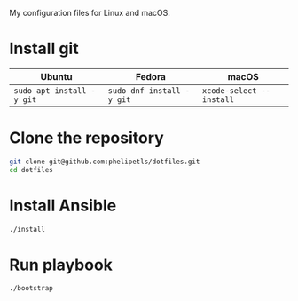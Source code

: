 My configuration files for Linux and macOS.

# Install git

| Ubuntu | Fedora | macOS |
| ------ | ------ | ----- |
| `sudo apt install -y git` | `sudo dnf install -y git` | `xcode-select --install` |

# Clone the repository

```sh
git clone git@github.com:phelipetls/dotfiles.git
cd dotfiles
```

# Install Ansible

```sh
./install
```

# Run playbook

```sh
./bootstrap
```
